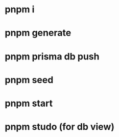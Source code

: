 # pnpm i 
# pnpm generate
# pnpm prisma db push
# pnpm seed
# pnpm start
# pnpm studo (for db view)
